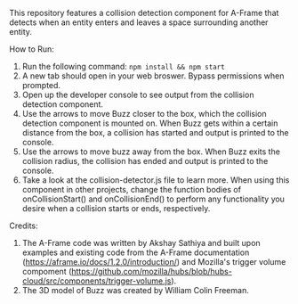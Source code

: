 This repository features a collision detection component for A-Frame that detects when an entity enters and leaves a space surrounding another entity. 

How to Run: 
1. Run the following command: `npm install && npm start`
2. A new tab should open in your web broswer. Bypass permissions when prompted. 
3. Open up the developer console to see output from the collision detection component.
4. Use the arrows to move Buzz closer to the box, which the collision detection component is mounted on. When Buzz gets within a certain distance from the box, a collision has started and output is printed to the console. 
5. Use the arrows to move buzz away from the box. When Buzz exits the collision radius, the collision has ended and output is printed to the console. 
6. Take a look at the collision-detector.js file to learn more. When using this component in other projects, change the function bodies of onCollisionStart() and onCollisionEnd() to perform any functionality you desire when a collision starts or ends, respectively. 

Credits: 
1. The A-Frame code was written by Akshay Sathiya and built upon examples and existing code from the A-Frame documentation (https://aframe.io/docs/1.2.0/introduction/) and Mozilla's trigger volume compoment (https://github.com/mozilla/hubs/blob/hubs-cloud/src/components/trigger-volume.js).
2. The 3D model of Buzz was created by William Colin Freeman. 
